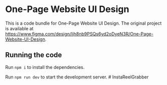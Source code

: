 
  # One-Page Website UI Design

  This is a code bundle for One-Page Website UI Design. The original project is available at https://www.figma.com/design/Ijh8nb9PSQs6yd2oDyeN3R/One-Page-Website-UI-Design.

  ## Running the code

  Run `npm i` to install the dependencies.

  Run `npm run dev` to start the development server.
  #   I n s t a R e e l G r a b b e r  
 